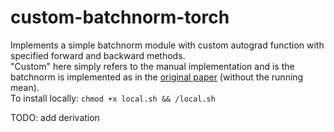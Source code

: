 # custom-batchnorm-torch

Implements a simple batchnorm module with custom autograd function with specified forward and backward methods. </br>
"Custom" here simply refers to the manual implementation and is the batchnorm is implemented as in the [original paper](https://arxiv.org/pdf/1502.03167) (without the running mean).</br>
To install locally: ```chmod +x local.sh && /local.sh```

TODO: add derivation
